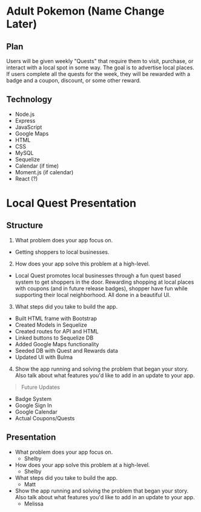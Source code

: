 # Adult Pokemon (Name Change Later)

## Plan
Users will be given weekly "Quests" that require them to visit, purchase, or interact with a local spot in some way.  The goal is to advertise local places.  
If users complete all the quests for the week, they will be rewarded with a badge and a coupon, discount, or some other reward.

## Technology
* Node.js
* Express
* JavaScript
* Google Maps
* HTML
* CSS
* MySQL
* Sequelize
* Calendar (if time)
* Moment.js (if calendar)
* React (?)

# Local Quest Presentation

## Structure

1. What problem does your app focus on.
  * Getting shoppers to local businesses.
2. How does your app solve this problem at a high-level.
  * Local Quest promotes local businesses through a fun quest based system to get shoppers in the door.  Rewarding shopping at local places with coupons (and in future release badges), shopper have fun while supporting their local neighborhood.  All done in a beautiful UI.
3. What steps did you take to build the app.
  * Built HTML frame with Bootstrap
  * Created Models in Sequelize
  * Created routes for API and HTML
  * Linked buttons to Sequelize DB
  * Added Google Maps functionality
  * Seeded DB with Quest and Rewards data
  * Updated UI with Bulma
4. Show the app running and solving the problem that began your story. Also talk about what features you'd like to add in an update to your app.
> Future Updates
  * Badge System
  * Google Sign In
  * Google Calendar
  * Actual Coupons/Quests

## Presentation

* What problem does your app focus on.
  * Shelby
* How does your app solve this problem at a high-level.
  * Shelby
* What steps did you take to build the app.
  * Matt
* Show the app running and solving the problem that began your story. Also talk about what features you'd like to add in an update to your app.
  * Melissa